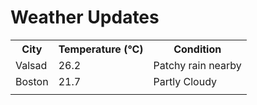 # Weather Updates

<!-- WEATHER-UPDATE-START -->
<table><tr><th>City</th><th>Temperature (°C)</th><th>Condition</th></tr><tr><td>Valsad</td><td>26.2</td><td>Patchy rain nearby</td></tr><tr><td>Boston</td><td>21.7</td><td>Partly Cloudy</td></tr><tr><td></td><td></td><td></td></tr></table>
<!-- WEATHER-UPDATE-END -->

